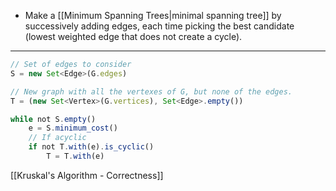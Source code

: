 - Make a [[Minimum Spanning Trees|minimal spanning tree]] by successively adding edges, each time picking the best candidate (lowest weighted edge that does not create a cycle).
---
```javascript
// Set of edges to consider
S = new Set<Edge>(G.edges)

// New graph with all the vertexes of G, but none of the edges.
T = (new Set<Vertex>(G.vertices), Set<Edge>.empty())

while not S.empty()
	e = S.minimum_cost()
	// If acyclic
	if not T.with(e).is_cyclic()
		T = T.with(e)
```

[[Kruskal's Algorithm - Correctness]]